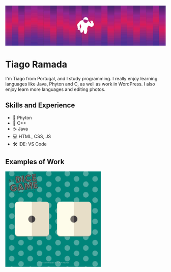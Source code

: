 ![Design and Development](cover.1013170.2400x600.jpg)

# Tiago Ramada
I'm Tiago from Portugal, and I study programming. I really enjoy learning languages like Java, Phyton and C, as well as work in WordPress. I also enjoy learn more languages and editing photos. 

## Skills and Experience
* 🐍 Phyton
* 📱 C++
* ☕️ Java
* 💻 HTML, CSS, JS
* 🛠 IDE: VS Code

## Examples of Work
<img src="tenor.gif" width="300" >
